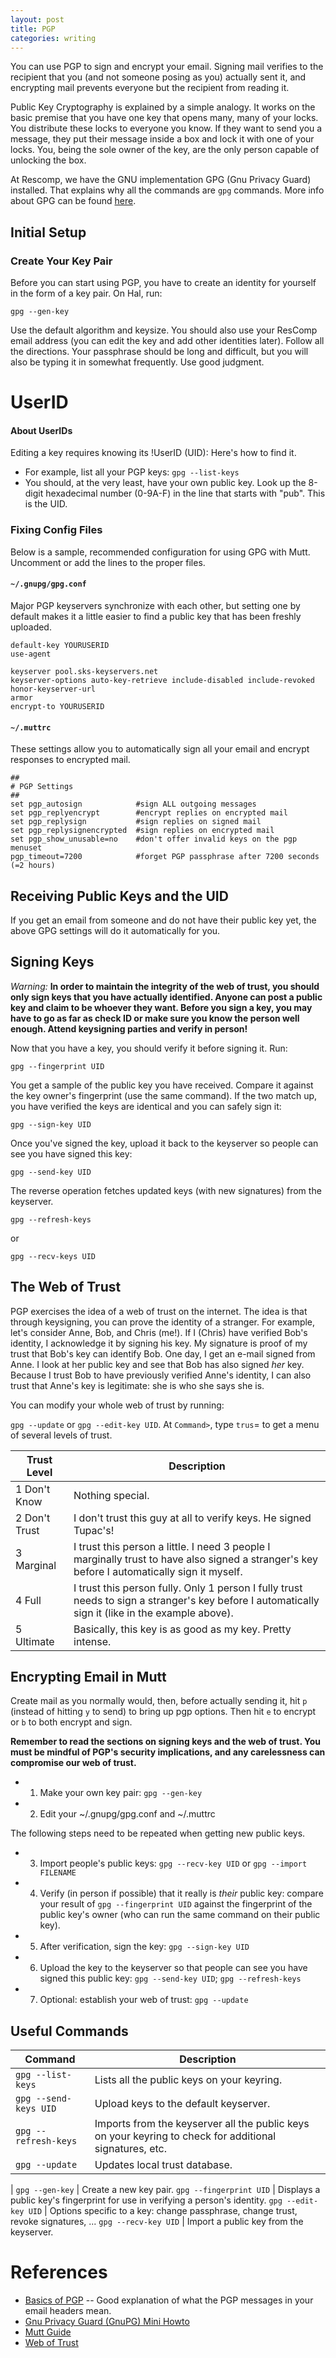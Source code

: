 ```yaml
---
layout: post
title: PGP
categories: writing
---
```


You can use PGP to sign and encrypt your email.  Signing mail verifies to the recipient that you (and not someone posing as you) actually sent it, and encrypting mail prevents everyone but the recipient from reading it.

Public Key Cryptography is explained by a simple analogy. It works on the basic premise that you have one key that opens many, many of your locks. You distribute these locks to everyone you know. If they want to send you a message, they put their message inside a box and lock it with one of your locks. You, being the sole owner of the key, are the only person capable of unlocking the box.

At Rescomp, we have the GNU implementation GPG (Gnu Privacy Guard) installed.  That explains why all the commands are `gpg` commands.  More info about GPG can be found [here][gpg-howto].

## Initial Setup

### Create Your Key Pair

Before you can start using PGP, you have to create an identity for yourself in the form of a key pair. On Hal, run:

    gpg --gen-key

Use the default algorithm and keysize. You should also use your ResComp email address (you can edit the key and add other identities later). Follow all the directions. Your passphrase should be long and difficult, but you will also be typing it in somewhat frequently. Use good judgment.


# UserID

#### About UserIDs

Editing a key requires knowing its !UserID (UID):  Here's how to find it.

   * For example, list all your PGP keys:  `gpg --list-keys`
   * You should, at the very least, have your own public key. Look up the 8-digit hexadecimal number (0-9A-F) in the line that starts with "pub". This is the UID.


### Fixing Config Files

Below is a sample, recommended configuration for using GPG with Mutt. Uncomment or add the lines to the proper files.

#### `~/.gnupg/gpg.conf`

Major PGP keyservers synchronize with each other, but setting one by default makes it a little easier to find a public key that has been freshly uploaded.

    default-key YOURUSERID
    use-agent

    keyserver pool.sks-keyservers.net
    keyserver-options auto-key-retrieve include-disabled include-revoked honor-keyserver-url
    armor
    encrypt-to YOURUSERID

#### `~/.muttrc`
These settings allow you to automatically sign all your email and encrypt responses to encrypted mail.

    ##
    # PGP Settings
    ##
    set pgp_autosign            #sign ALL outgoing messages
    set pgp_replyencrypt        #encrypt replies on encrypted mail
    set pgp_replysign           #sign replies on signed mail
    set pgp_replysignencrypted  #sign replies on encrypted mail
    set pgp_show_unusable=no    #don't offer invalid keys on the pgp menuset
    pgp_timeout=7200            #forget PGP passphrase after 7200 seconds (=2 hours)

## Receiving Public Keys and the UID

If you get an email from someone and do not have their public key yet, the above GPG settings will do it automatically for you.

## Signing Keys

*Warning:* **In order to maintain the integrity of the web of trust, you should only sign keys that you have actually identified.  Anyone can post a public key and claim to be whoever they want.  Before you sign a key, you may have to go as far as check ID or make sure you know the person well enough.  Attend keysigning parties and verify in person!**

Now that you have a key, you should verify it before signing it.  Run:

    gpg --fingerprint UID

You get a sample of the public key you have received. Compare it against the key owner's fingerprint (use the same command). If the two match up, you have verified the keys are identical and you can safely sign it:

    gpg --sign-key UID

Once you've signed the key, upload it back to the keyserver so people can see you have signed this key:

    gpg --send-key UID

The reverse operation fetches updated keys (with new signatures) from the keyserver.

    gpg --refresh-keys

or

    gpg --recv-keys UID


## The Web of Trust

PGP exercises the idea of a web of trust on the internet. The idea is that through keysigning, you can prove the identity of a stranger. For example, let's consider Anne, Bob, and Chris (me!). If I (Chris) have verified Bob's identity, I acknowledge it by signing his key.  My signature is proof of my trust that Bob's key can identify Bob. One day, I get an e-mail signed from Anne. I look at her public key and see that Bob has also signed *her* key.  Because I trust Bob to have previously verified Anne's identity, I can also trust that Anne's key is legitimate: she is who she says she is.

You can modify your whole web of trust by running:

`gpg --update` or `gpg --edit-key UID`.  At `Command>`, type `trus`= to get a menu of several levels of trust.

Trust Level | Description
----------- | -----------
1 Don't Know | Nothing special.
2 Don't Trust | I don't trust this guy at all to verify keys.  He signed Tupac's!
3 Marginal | I trust this person a little.  I need 3 people I marginally trust to have also signed a stranger's key before I automatically sign it myself.
4 Full | I trust this person fully.  Only 1 person I fully trust needs to sign a stranger's key before I automatically sign it (like in the example above).
5 Ultimate | Basically, this key is as good as my key.  Pretty intense.

## Encrypting Email in Mutt

Create mail as you normally would, then, before actually sending it, hit `p` (instead of hitting `y` to send) to bring up pgp options. Then hit `e` to encrypt or `b` to both encrypt and sign.

**Remember to read the sections on signing keys and the web of trust. You must be mindful of PGP's security implications, and any carelessness can compromise our web of trust.**

   * 1) Make your own key pair: `gpg --gen-key`
   * 2) Edit your ~/.gnupg/gpg.conf and ~/.muttrc

The following steps need to be repeated when getting new public keys.

   * 3) Import people's public keys: `gpg --recv-key UID` or `gpg --import FILENAME`
   * 4) Verify (in person if possible) that it really is *their* public key: compare your result of `gpg --fingerprint UID` against the fingerprint of the public key's owner (who can run the same command on their public key).
   * 5) After verification, sign the key: `gpg --sign-key UID`
   * 6) Upload the key to the keyserver so that people can see you have signed this public key: `gpg --send-key UID`; `gpg --refresh-keys`
   * 7) Optional: establish your web of trust: `gpg --update`

## Useful Commands

Command | Description
------- | -----------
`gpg --list-keys` | Lists all the public keys on your keyring.
`gpg --send-keys UID` | Upload keys to the default keyserver.
`gpg --refresh-keys` | Imports from the keyserver all the public keys on your keyring to check for additional signatures, etc.
`gpg --update` | Updates local trust database.
 |
`gpg --gen-key` | Create a new key pair.
`gpg --fingerprint UID` | Displays a public key's fingerprint for use in verifying a person's identity.
`gpg --edit-key UID` | Options specific to a key: change passphrase, change trust, revoke signatures, ...
`gpg --recv-key UID` | Import a public key from the keyserver.

# References

   * [Basics of PGP](http://www.hackinglinuxexposed.com/articles/20040427.html) -- Good explanation of what the PGP messages in your email headers mean.
   * [Gnu Privacy Guard (GnuPG) Mini Howto](http://www.dewinter.com/gnupg_howto/english/GPGMiniHowto.html)
   * [Mutt Guide](http://codesorcery.net/mutt/mutt-gnupg-howto)
   * [Web of Trust](http://www.rubin.ch/pgp/weboftrust.en.html)

[gpg-howto]: http://www.dewinter.com/gnupg_howto/english/GPGMiniHowto.html

